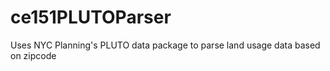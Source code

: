 # ce151PLUTOParser
Uses NYC Planning's PLUTO data package to parse land usage data based on zipcode
